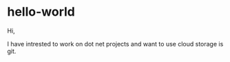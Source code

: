 # hello-world

Hi,

I have intrested to work on dot net projects and want to use cloud storage is git.
